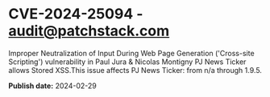# CVE-2024-25094 - audit@patchstack.com

Improper Neutralization of Input During Web Page Generation ('Cross-site Scripting') vulnerability in Paul Jura & Nicolas Montigny PJ News Ticker allows Stored XSS.This issue affects PJ News Ticker: from n/a through 1.9.5.



**Publish date:** 2024-02-29
